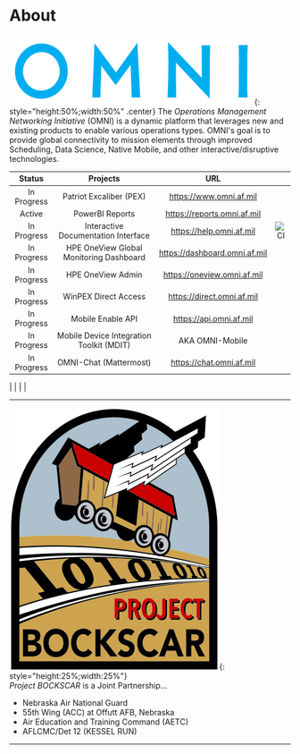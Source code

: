 # About
![image](img/omni_text_blue.png){: style="height:50%;width:50%" .center}
The _Operations Management Networking Initiative_ (OMNI) is a dynamic platform that leverages new and existing products to enable various operations types. OMNI's goal is to provide global connectivity to mission elements through improved Scheduling, Data Science, Native Mobile, and other interactive/disruptive technologies.

| Status | Projects | URL |	|
| :------------: | :------------: | :------------: | :------------: |
| In Progress | Patriot Excaliber (PEX) | https://www.omni.af.mil | |
| Active | PowerBI Reports | https://reports.omni.af.mil | |
| In Progress | Interactive Documentation Interface | https://help.omni.af.mil | ![CI](https://github.com/allebone/help.omni.af.mil/workflows/CI/badge.svg?branch=master)| |
| In Progress | HPE OneView Global Monitoring Dashboard | https://dashboard.omni.af.mil | |
| In Progress | HPE OneView Admin | https://oneview.omni.af.mil | |
| In Progress | WinPEX Direct Access | https://direct.omni.af.mil | |
| In Progress | Mobile Enable API | https://api.omni.af.mil | |
| In Progress | Mobile Device Integration Toolkit (MDIT) | AKA OMNI-Mobile	| |
| In Progress | OMNI-Chat (Mattermost) | https://chat.omni.af.mil | |

|	|	|	|

---

![image](img/bockscar_medium.png){: style="height:25%;width:25%"}  
_Project BOCKSCAR_ is a Joint Partnership...

* Nebraska Air National Guard  
* 55th Wing (ACC) at Offutt AFB, Nebraska
* Air Education and Training Command (AETC)
* AFLCMC/Det 12 (KESSEL RUN)

---
